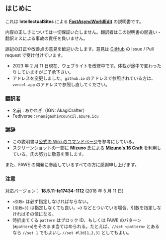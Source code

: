 ## はじめに

これは **IntellectualSites** による **[FastAsyncWorldEdit](https://github.com/IntellectualSites/FastAsyncWorldEdit)** の説明書です。

内容の正しさについては一切保証いたしません。翻訳者はこの説明書の間違い・翻訳ミスによる事故の責任を負いません。

誤記の訂正や改善点の意見を歓迎いたします。意見は [GitHub](https://github.com/akaregi/fawe-jp-2) の Issue / Pull request で受け付けています。

- 2023 年 2 月 11 日現在、ウェブサイトを改修中です。体裁が途中で変わったりしていますがご了承下さい。
- アドレスを変更しました。`github.io` のアドレスで参照されている方は、`vercel.app`
  のアドレスで参照し直してください。

### 翻訳者

- 名前 : あかれぎ（IGN: AkagiCrafter）
- Fediverse : `@nanigashi@council.azure.icu`

### 謝辞

- この説明書は[公式の Wiki のコマンドページ](https://intellectualsites.github.io/fastasyncworldedit-documentation/README.html)を参考にしている。
- スクリーンショットの一部に **Mizuno** 氏による [**Mizuno's 16 Craft**](http://forum.minecraftuser.jp/viewtopic.php?t=30945) を利用している。氏の努力に敬意を表します。

また、FAWE の開発に参画しているすべての方に感謝申し上げます。

### 注意

対応バージョン： **18.5.11-fe17434-1112** (2018 年 5 月 11 日)

- `<引数>` は必ず指定しなければならない。
- `[引数=3]` は指定しなくても良い。`=3` などとついている場合、引数を指定しなければその値になる。
- 時折出てくる `pattern` はブロック ID、もしくは FAWE のパターン(`#pattern`)をそのまま当てはめられる。たとえば、`//set <pattern>` とあるなら `//set 1` でもよいし `//set #l3d[1,2,3]` としてもよい。
